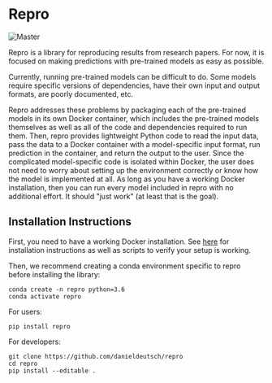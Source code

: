 # Repro
![Master](https://github.com/danieldeutsch/repro/workflows/Master/badge.svg?branch=master&event=push)

Repro is a library for reproducing results from research papers.
For now, it is focused on making predictions with pre-trained models as easy as possible.

Currently, running pre-trained models can be difficult to do.
Some models require specific versions of dependencies, have their own input and output formats, are poorly documented, etc.

Repro addresses these problems by packaging each of the pre-trained models in its own Docker container, which includes the pre-trained models themselves as well as all of the code and dependencies required to run them.
Then, repro provides lightweight Python code to read the input data, pass the data to a Docker container with a model-specific input format, run prediction in the container, and return the output to the user.
Since the complicated model-specific code is isolated within Docker, the user does not need to worry about setting up the environment correctly or know how the model is implemented at all.
As long as you have a working Docker installation, then you can run every model included in repro with no additional effort. 
It should "just work" (at least that is the goal).

## Installation Instructions
First, you need to have a working Docker installation.
See [here](tutorials/docker.md) for installation instructions as well as scripts to verify your setup is working.

Then, we recommend creating a conda environment specific to repro before installing the library:
```shell script
conda create -n repro python=3.6
conda activate repro
```

For users:
```shell script
pip install repro
```

For developers:
```shell script
git clone https://github.com/danieldeutsch/repro
cd repro
pip install --editable .
```                                       
